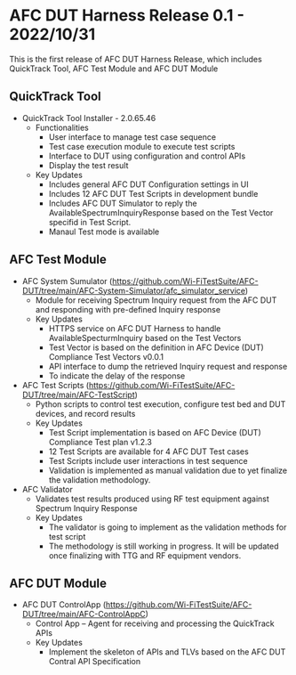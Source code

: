# **AFC DUT Harness Release 0.1 - 2022/10/31**

This is the first release of AFC DUT Harness Release, which includes QuickTrack Tool, AFC Test Module and AFC DUT Module

## QuickTrack Tool
* QuickTrack Tool Installer - 2.0.65.46
    * Functionalities
        * User interface to manage test case sequence
        * Test case execution module to execute test scripts
        * Interface to DUT using configuration and control APIs
        * Display the test result  
    * Key Updates 
        * Includes general AFC DUT Configuration settings in UI
        * Includes 12 AFC DUT Test Scripts in development bundle
        * Includes AFC DUT Simulator to reply the AvailableSpectrumInquiryResponse based on the Test Vector specifid in Test Script.
        * Manaul Test mode is available

## AFC Test Module
* AFC System Sumulator (https://github.com/Wi-FiTestSuite/AFC-DUT/tree/main/AFC-System-Simulator/afc_simulator_service)
    * Module for receiving Spectrum Inquiry request from the AFC DUT and responding with pre-defined Inquiry response 
    * Key Updates
        * HTTPS service on AFC DUT Harness to handle AvailableSpecturmInquiry based on the Test Vectors
        * Test Vector is based on the definition in AFC Device (DUT) Compliance Test Vectors v0.0.1
        * API interface to dump the retrieved Inquiry request and response
        * To indicate the delay of the response
* AFC Test Scripts (https://github.com/Wi-FiTestSuite/AFC-DUT/tree/main/AFC-TestScript)
    * Python scripts to control test execution, configure test bed and DUT devices, and record results
    * Key Updates
        * Test Script implementation is based on AFC Device (DUT) Compliance Test plan v1.2.3
        * 12 Test Scripts are available for 4 AFC DUT Test cases
        * Test Scripts include user interactions in test sequence
        * Validation is implemented as manual validation due to yet finalize the validation methodology. 
* AFC Validator
    * Validates test results produced using RF test equipment against Spectrum Inquiry Response
    * Key Updates
        * The validator is going to implement as the validation methods for test script
        * The methodology is still working in progress. It will be updated once finalizing with TTG and RF equipment vendors.

## AFC DUT Module
* AFC DUT ControlApp (https://github.com/Wi-FiTestSuite/AFC-DUT/tree/main/AFC-ControlAppC)
    * Control App – Agent for receiving and processing the QuickTrack APIs
    * Key Updates
        * Implement the skeleton of APIs and TLVs based on the AFC DUT Contral API Specification

